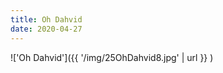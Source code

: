 ```yaml
---
title: Oh Dahvid
date: 2020-04-27
---
```


!['Oh Dahvid']({{ '/img/25OhDahvid8.jpg' | url }} )
<br>
